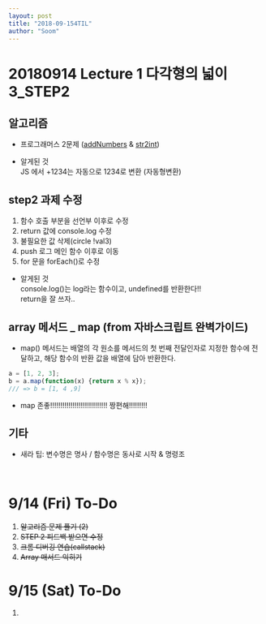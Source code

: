 ```yaml
---
layout: post
title: "2018-09-154TIL"
author: "Soom"
---
```


# 20180914 Lecture 1 다각형의 넓이3_STEP2

## 알고리즘 
- 프로그래머스 2문제 
([addNumbers](https://github.com/developersoom/algorithm_practice/blob/master/prgm_L1_addNumbers_180914.js) & 
[str2int](https://github.com/developersoom/algorithm_practice/blob/master/prgm_L1_str2int_180914.js))

- 알게된 것 <br>
    JS 에서 +1234는 자동으로 1234로 변환 (자동형변환)

## step2 과제 수정

1) 함수 호출 부분을 선언부 이후로 수정
2) return 값에 console.log 수정
3) 불필요한 값 삭제(circle !val3)
4) push 로그 메인 함수 이후로 이동
5) for 문을 forEach()로 수정

- 알게된 것 <br>
    console.log()는 log라는 함수이고, undefined를 반환한다!! <br>
    return을 잘 쓰자..

## array 메서드 _  map (from  자바스크립트 완벽가이드)
- map() 메서드는 배열의 각 원소를 메서드의 첫 번째 전달인자로 지정한 함수에 전달하고, 해당 함수의 반환 값을 배열에 담아 반환한다. 

```javascript
a = [1, 2, 3];
b = a.map(function(x) {return x % x});
/// => b = [1, 4 ,9]
```
- map 존좋!!!!!!!!!!!!!!!!!!!!!!!!!!!! 짱편해!!!!!!!!!

## 기타
- 새라 팁: 변수명은 명사 / 함수명은 동사로 시작 & 명령조




<br>

# 9/14 (Fri) To-Do
1. ~~알고리즘 문제 풀기 (2)~~
2. ~~STEP 2 피드백 받으면 수정~~
3. ~~크롬 디버깅 연습(callstack)~~
4. ~~Array 매서드 익히기~~
 

# 9/15 (Sat) To-Do
1. 